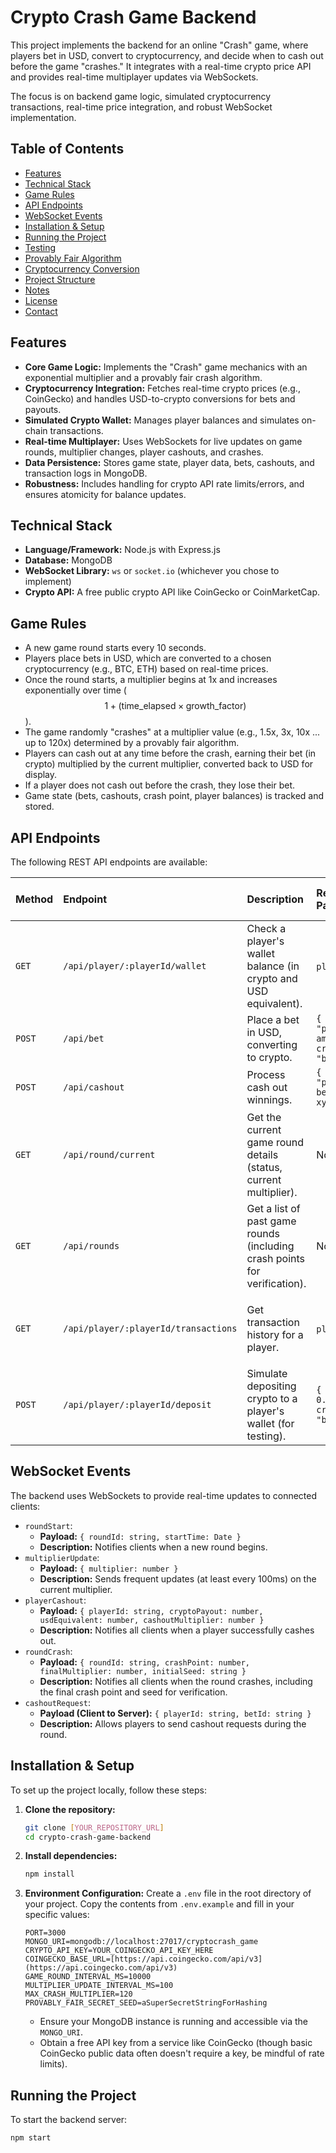 # Crypto Crash Game Backend

This project implements the backend for an online "Crash" game, where players bet in USD, convert to cryptocurrency, and decide when to cash out before the game "crashes." It integrates with a real-time crypto price API and provides real-time multiplayer updates via WebSockets.

The focus is on backend game logic, simulated cryptocurrency transactions, real-time price integration, and robust WebSocket implementation.

## Table of Contents

* [Features](#features)
* [Technical Stack](#technical-stack)
* [Game Rules](#game-rules)
* [API Endpoints](#api-endpoints)
* [WebSocket Events](#websocket-events)
* [Installation & Setup](#installation--setup)
* [Running the Project](#running-the-project)
* [Testing](#testing)
* [Provably Fair Algorithm](#provably-fair-algorithm)
* [Cryptocurrency Conversion](#cryptocurrency-conversion)
* [Project Structure](#project-structure)
* [Notes](#notes)
* [License](#license)
* [Contact](#contact)

## Features

* **Core Game Logic:** Implements the "Crash" game mechanics with an exponential multiplier and a provably fair crash algorithm.
* **Cryptocurrency Integration:** Fetches real-time crypto prices (e.g., CoinGecko) and handles USD-to-crypto conversions for bets and payouts.
* **Simulated Crypto Wallet:** Manages player balances and simulates on-chain transactions.
* **Real-time Multiplayer:** Uses WebSockets for live updates on game rounds, multiplier changes, player cashouts, and crashes.
* **Data Persistence:** Stores game state, player data, bets, cashouts, and transaction logs in MongoDB.
* **Robustness:** Includes handling for crypto API rate limits/errors, and ensures atomicity for balance updates.

## Technical Stack

* **Language/Framework:** Node.js with Express.js
* **Database:** MongoDB
* **WebSocket Library:** `ws` or `socket.io` (whichever you chose to implement)
* **Crypto API:** A free public crypto API like CoinGecko or CoinMarketCap.

## Game Rules

* A new game round starts every 10 seconds.
* Players place bets in USD, which are converted to a chosen cryptocurrency (e.g., BTC, ETH) based on real-time prices.
* Once the round starts, a multiplier begins at 1x and increases exponentially over time ($$1 + (\text{time\_elapsed} \times \text{growth\_factor})$$).
* The game randomly "crashes" at a multiplier value (e.g., 1.5x, 3x, 10x ... up to 120x) determined by a provably fair algorithm.
* Players can cash out at any time before the crash, earning their bet (in crypto) multiplied by the current multiplier, converted back to USD for display.
* If a player does not cash out before the crash, they lose their bet.
* Game state (bets, cashouts, crash point, player balances) is tracked and stored.

## API Endpoints

The following REST API endpoints are available:

| Method | Endpoint                      | Description                                                  | Request Body / Parameters                                     | Response Example (Simplified)                               |
| :----- | :---------------------------- | :----------------------------------------------------------- | :------------------------------------------------------------ | :---------------------------------------------------------- |
| `GET`  | `/api/player/:playerId/wallet` | Check a player's wallet balance (in crypto and USD equivalent). | `playerId` (path)                                             | `{ cryptoBalance: 0.5, usdEquivalent: 30000, cryptoCurrency: "bitcoin" }` |
| `POST` | `/api/bet`                    | Place a bet in USD, converting to crypto.                    | `{ playerId: "player123", amountUSD: 10, cryptoCurrency: "bitcoin" }` | `{ success: true, message: "Bet placed!", betId: "bet-xyz" }` |
| `POST` | `/api/cashout`                | Process cash out winnings.                                   | `{ playerId: "player123", betId: "bet-xyz" }`                 | `{ success: true, message: "Cashout successful!", payoutUSD: 20 }` |
| `GET`  | `/api/round/current`          | Get the current game round details (status, current multiplier). | None                                                          | `{ roundId: "round-abc", status: "playing", currentMultiplier: 1.55 }` |
| `GET`  | `/api/rounds`                 | Get a list of past game rounds (including crash points for verification). | None                                                          | `[{ roundId: "round-def", crashPoint: 3.12, startTime: "...", endTime: "...", initialSeed: "..." }]` |
| `GET`  | `/api/player/:playerId/transactions` | Get transaction history for a player.                        | `playerId` (path)                                             | `[{ transactionId: "tx-1", type: "bet", cryptoAmount: 0.001, usdEquivalent: 60 }]` |
| `POST` | `/api/player/:playerId/deposit` | Simulate depositing crypto to a player's wallet (for testing). | `{ cryptoAmount: 0.01, cryptoCurrency: "bitcoin" }`           | `{ message: "Deposit successful", newBalance: 0.01 }`       |


## WebSocket Events

The backend uses WebSockets to provide real-time updates to connected clients:

* `roundStart`:
    * **Payload:** `{ roundId: string, startTime: Date }`
    * **Description:** Notifies clients when a new round begins.
* `multiplierUpdate`:
    * **Payload:** `{ multiplier: number }`
    * **Description:** Sends frequent updates (at least every 100ms) on the current multiplier.
* `playerCashout`:
    * **Payload:** `{ playerId: string, cryptoPayout: number, usdEquivalent: number, cashoutMultiplier: number }`
    * **Description:** Notifies all clients when a player successfully cashes out.
* `roundCrash`:
    * **Payload:** `{ roundId: string, crashPoint: number, finalMultiplier: number, initialSeed: string }`
    * **Description:** Notifies all clients when the round crashes, including the final crash point and seed for verification.
* `cashoutRequest`:
    * **Payload (Client to Server):** `{ playerId: string, betId: string }`
    * **Description:** Allows players to send cashout requests during the round.

## Installation & Setup

To set up the project locally, follow these steps:

1.  **Clone the repository:**
    ```bash
    git clone [YOUR_REPOSITORY_URL]
    cd crypto-crash-game-backend
    ```
2.  **Install dependencies:**
    ```bash
    npm install
    ```
3.  **Environment Configuration:**
    Create a `.env` file in the root directory of your project. Copy the contents from `.env.example` and fill in your specific values:
    ```
    PORT=3000
    MONGO_URI=mongodb://localhost:27017/cryptocrash_game
    CRYPTO_API_KEY=YOUR_COINGECKO_API_KEY_HERE
    COINGECKO_BASE_URL=[https://api.coingecko.com/api/v3](https://api.coingecko.com/api/v3)
    GAME_ROUND_INTERVAL_MS=10000
    MULTIPLIER_UPDATE_INTERVAL_MS=100
    MAX_CRASH_MULTIPLIER=120
    PROVABLY_FAIR_SECRET_SEED=aSuperSecretStringForHashing
    ```
    * Ensure your MongoDB instance is running and accessible via the `MONGO_URI`.
    * Obtain a free API key from a service like CoinGecko (though basic CoinGecko public data often doesn't require a key, be mindful of rate limits).

## Running the Project

To start the backend server:

```bash
npm start
